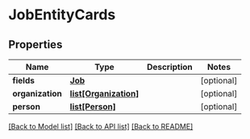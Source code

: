 # JobEntityCards

## Properties
Name | Type | Description | Notes
------------ | ------------- | ------------- | -------------
**fields** | [**Job**](Job.md) |  | [optional] 
**organization** | [**list[Organization]**](Organization.md) |  | [optional] 
**person** | [**list[Person]**](Person.md) |  | [optional] 

[[Back to Model list]](../README.md#documentation-for-models) [[Back to API list]](../README.md#documentation-for-api-endpoints) [[Back to README]](../README.md)


